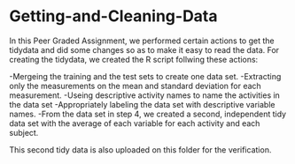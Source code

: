 # Getting-and-Cleaning-Data
In this Peer Graded Assignment, we performed certain actions to get the tidydata and did some changes so as to make it easy to read the data.
For creating the tidydata, we created the R script follwing these actions:

-Mergeing the training and the test sets to create one data set.
-Extracting only the measurements on the mean and standard deviation for each measurement. 
-Useing descriptive activity names to name the activities in the data set
-Appropriately labeling the data set with descriptive variable names. 
-From the data set in step 4, we created a second, independent tidy data set with the average of each variable for each activity and each subject.

This second tidy data is also uploaded on this folder for the verification.
